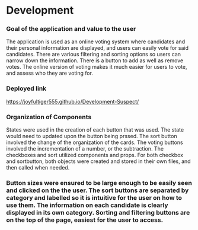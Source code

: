 # Development

### Goal of the application and value to the user
The application is used as an online voting system where candidates and their personal information are displayed, and users can easily vote for said candidates. There are various filtering and sorting options so users can narrow down the information. There is a button to add as well as remove votes. The online version of voting makes it much easier for users to vote, and assess who they are voting for.

### Deployed link
https://joyfultiger555.github.io/Development-Suspect/

### Organization of Components
States were used in the creation of each button that was used. The state would need to updated upon the button being prssed. The sort button involved the change of the organization of the cards. The voting buttons involved the incrementation of a number, or the subtraction. The checkboxes and sort utilized components and props. For both checkbox and sortbutton, both objects were created and stored in their own files, and then called when needed. 

### Button sizes were ensured to be large enough to be easily seen and clicked on the the user. The sort buttons are separated by category and labelled so it is intuitive for the user on how to use them. The information on each candidate is clearly displayed in its own category. Sorting and filtering buttons are on the top of the page, easiest for the user to access.


